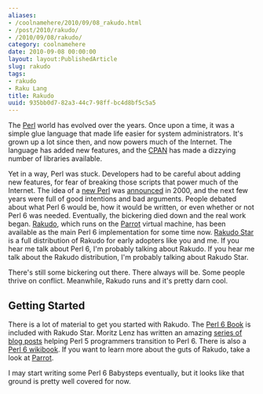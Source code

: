 ```yaml
---
aliases:
- /coolnamehere/2010/09/08_rakudo.html
- /post/2010/rakudo/
- /2010/09/08/rakudo/
category: coolnamehere
date: 2010-09-08 00:00:00
layout: layout:PublishedArticle
slug: rakudo
tags:
- rakudo
- Raku Lang
title: Rakudo
uuid: 935bb0d7-82a3-44c7-98ff-bc4d8bf5c5a5
---
```


[Perl]: /tags/perl/
[CPAN]: http://cpan.org

The [Perl][] world has evolved over the years. Once upon a time, it was a simple glue language that made life
easier for system administrators. It's grown up a lot since then, and now powers much of the Internet. The
language has added new features, and the [CPAN][] has made a dizzying number of libraries available.
<!--more-->

[new Perl]: http://perl6.org
[announced]: http://www.perl.com/pub/2000/07/perl6.html
[Rakudo]: http://rakudo.org
[Parrot]: /tags/parrot/
[Rakudo Star]: http://github.com/rakudo/star

Yet in a way, Perl was stuck. Developers had to be careful about adding new features, for fear of breaking
those scripts that power much of the Internet. The idea of a [new Perl][] was [announced][] in 2000, and the
next few years were full of good intentions and bad arguments. People debated about what Perl 6 would be, how
it would be written, or even whether or not Perl 6 was needed. Eventually, the bickering died down and the
real work began. [Rakudo][], which runs on the [Parrot][] virtual machine, has been available as the main Perl
6 implementation for some time now. [Rakudo Star][] is a full distribution of Rakudo for early adopters like
you and me. If you hear me talk about Perl 6, I'm probably talking about Rakudo. If you hear me talk about
the Rakudo distribution, I'm probably talking about Rakudo Star.

There's still some bickering out there. There always will be. Some people thrive on conflict. Meanwhile, Rakudo runs
and it's pretty darn cool.


## Getting Started

[Perl 6 Book]: http://github.com/perl6/book
[series of blog posts]: http://perlgeek.de/en/article/5-to-6
[Perl 6 wikibook]: http://en.wikibooks.org/wiki/Perl_6_Programming

There is a lot of material to get you started with Rakudo. The [Perl 6 Book][] is included with Rakudo Star.
Moritz Lenz has written an amazing [series of blog posts][] helping Perl 5 programmers transition to Perl
6. There is also a [Perl 6 wikibook][]. If you want to learn more about the guts of Rakudo, take a look at
[Parrot][].

I may start writing some Perl 6 Babysteps eventually, but it looks like that ground is pretty well covered for
now.